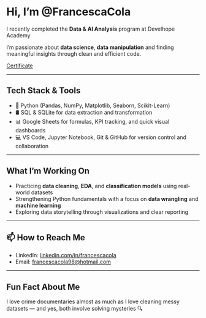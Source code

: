 # Hi, I’m @FrancescaCola

I recently completed the **Data & AI Analysis** program at Develhope Academy 

I’m passionate about **data science**, **data manipulation** and finding meaningful insights through clean and efficient code.

[Certificate](https://www.credential.net/5a3796f4-b5e7-4c39-a9a1-cf752d905114?utm_source=linkedin&utm_medium=social)

---

## Tech Stack & Tools
- 🐍 Python (Pandas, NumPy, Matplotlib, Seaborn, Scikit-Learn)
- 🛢 SQL & SQLite for data extraction and transformation
- 📊 Google Sheets for formulas, KPI tracking, and quick visual dashboards
- 💻 VS Code, Jupyter Notebook, Git & GitHub for version control and collaboration

---

## What I’m Working On
- Practicing **data cleaning**, **EDA**, and **classification models** using real-world datasets 
- Strengthening Python fundamentals with a focus on **data wrangling** and **machine learning**
- Exploring data storytelling through visualizations and clear reporting

---

## 📫 How to Reach Me
- LinkedIn: [linkedin.com/in/francescacola](https://www.linkedin.com/in/francescacola)
- Email: francescacola98@hotmail.com

---

## Fun Fact About Me
I love crime documentaries almost as much as I love cleaning messy datasets — and yes, both involve solving mysteries 🔍
